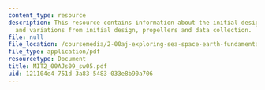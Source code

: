 ```yaml
---
content_type: resource
description: This resource contains information about the initial design, testing
  and variations from initial design, propellers and data collection.
file: null
file_location: /coursemedia/2-00aj-exploring-sea-space-earth-fundamentals-of-engineering-design-spring-2009/121104e4751d3a835483033e8b90a706_MIT2_00AJs09_sw05.pdf
file_type: application/pdf
resourcetype: Document
title: MIT2_00AJs09_sw05.pdf
uid: 121104e4-751d-3a83-5483-033e8b90a706
---
```

